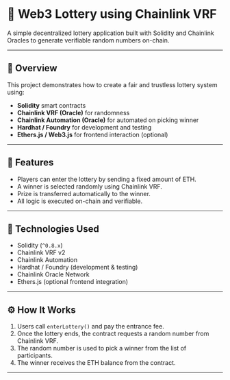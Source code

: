 # 🎲 Web3 Lottery using Chainlink VRF

A simple decentralized lottery application built with Solidity and Chainlink Oracles to generate verifiable random numbers on-chain.

---

## 📌 Overview

This project demonstrates how to create a fair and trustless lottery system using:

-   **Solidity** smart contracts
-   **Chainlink VRF (Oracle)** for randomness
-   **Chainlink Automation (Oracle)** for automated on picking winner
-   **Hardhat / Foundry** for development and testing
-   **Ethers.js / Web3.js** for frontend interaction (optional)

---

## 🎯 Features

-   Players can enter the lottery by sending a fixed amount of ETH.
-   A winner is selected randomly using Chainlink VRF.
-   Prize is transferred automatically to the winner.
-   All logic is executed on-chain and verifiable.

---

## 🧱 Technologies Used

-   Solidity (`^0.8.x`)
-   Chainlink VRF v2
-   Chainlink Automation
-   Hardhat / Foundry (development & testing)
-   Chainlink Oracle Network
-   Ethers.js (optional frontend integration)

---

## ⚙️ How It Works

1. Users call `enterLottery()` and pay the entrance fee.
2. Once the lottery ends, the contract requests a random number from Chainlink VRF.
3. The random number is used to pick a winner from the list of participants.
4. The winner receives the ETH balance from the contract.

---
